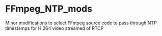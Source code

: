 # FFmpeg_NTP_mods
 Minor modifications to select FFmpeg source code to pass through NTP timestamps for H.264 video streamed of RTCP
